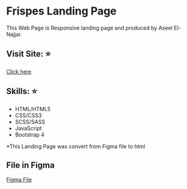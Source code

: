 # Frispes Landing Page
This Web Page is Responsive landing page and produced by Aseel El-Najjar.
## Visit Site: :star:
[Click here](https://aseelalnajar2001.github.io/Frispes-Landing-Page/)
## Skills: :star:
- HTML/HTML5
- CSS/CSS3
- SCSS/SASS
- JavaScript 
- Bootstrap 4

*This Landing Page was convert from Figma file to html
## File in Figma
[Figma File](https://www.figma.com/file/L2DH6QnNMhBuAo4Y8aqxGm/Frispes-Landing-Page---%5B-Free-UI-Kit-%5D-(Community)?node-id=0%3A1)

